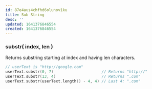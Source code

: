 ```yaml
---
id: 87e4aus4chfhd6olunov1ku
title: Sub String
desc: ''
updated: 1641376846554
created: 1641376846554
---
```



### substr( index, len )

Returns substring starting at index and having len characters.

```cpp
// userText is "http://google.com"
userText.substr(0, 7)                     // Returns "http://"
userText.substr(13, 4)                    // Returns ".com"
userText.substr(userText.length() - 4, 4) // Last 4: ".com"
```
